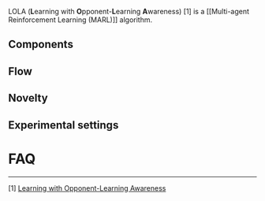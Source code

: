 LOLA (**L**earning with **O**pponent-**L**earning **A**wareness) [1] is a [[Multi-agent Reinforcement Learning (MARL)]] algorithm.

## Components

## Flow

## Novelty

## Experimental settings

# FAQ

---
[1] [Learning with Opponent-Learning Awareness](https://arxiv.org/abs/1709.04326)
